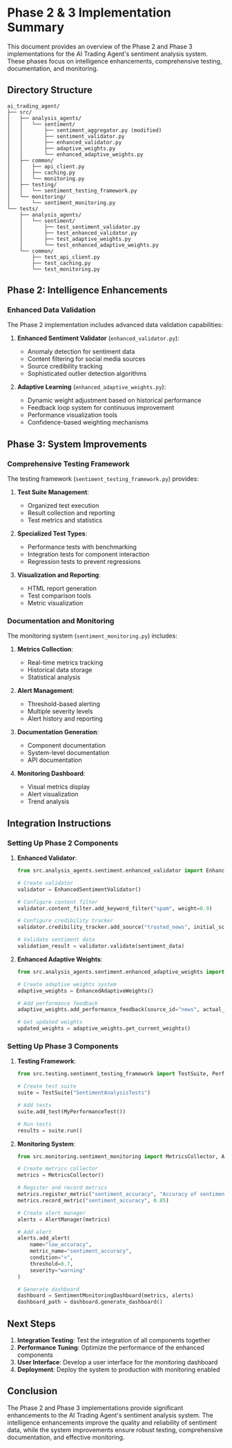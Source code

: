 # Phase 2 & 3 Implementation Summary

This document provides an overview of the Phase 2 and Phase 3 implementations for the AI Trading Agent's sentiment analysis system. These phases focus on intelligence enhancements, comprehensive testing, documentation, and monitoring.

## Directory Structure

```
ai_trading_agent/
├── src/
│   ├── analysis_agents/
│   │   └── sentiment/
│   │       ├── sentiment_aggregator.py (modified)
│   │       ├── sentiment_validator.py
│   │       ├── enhanced_validator.py
│   │       ├── adaptive_weights.py
│   │       └── enhanced_adaptive_weights.py
│   ├── common/
│   │   ├── api_client.py
│   │   ├── caching.py
│   │   └── monitoring.py
│   ├── testing/
│   │   └── sentiment_testing_framework.py
│   └── monitoring/
│       └── sentiment_monitoring.py
└── tests/
    ├── analysis_agents/
    │   └── sentiment/
    │       ├── test_sentiment_validator.py
    │       ├── test_enhanced_validator.py
    │       ├── test_adaptive_weights.py
    │       └── test_enhanced_adaptive_weights.py
    └── common/
        ├── test_api_client.py
        ├── test_caching.py
        └── test_monitoring.py
```

## Phase 2: Intelligence Enhancements

### Enhanced Data Validation

The Phase 2 implementation includes advanced data validation capabilities:

1. **Enhanced Sentiment Validator** (`enhanced_validator.py`):
   - Anomaly detection for sentiment data
   - Content filtering for social media sources
   - Source credibility tracking
   - Sophisticated outlier detection algorithms

2. **Adaptive Learning** (`enhanced_adaptive_weights.py`):
   - Dynamic weight adjustment based on historical performance
   - Feedback loop system for continuous improvement
   - Performance visualization tools
   - Confidence-based weighting mechanisms

## Phase 3: System Improvements

### Comprehensive Testing Framework

The testing framework (`sentiment_testing_framework.py`) provides:

1. **Test Suite Management**:
   - Organized test execution
   - Result collection and reporting
   - Test metrics and statistics

2. **Specialized Test Types**:
   - Performance tests with benchmarking
   - Integration tests for component interaction
   - Regression tests to prevent regressions

3. **Visualization and Reporting**:
   - HTML report generation
   - Test comparison tools
   - Metric visualization

### Documentation and Monitoring

The monitoring system (`sentiment_monitoring.py`) includes:

1. **Metrics Collection**:
   - Real-time metrics tracking
   - Historical data storage
   - Statistical analysis

2. **Alert Management**:
   - Threshold-based alerting
   - Multiple severity levels
   - Alert history and reporting

3. **Documentation Generation**:
   - Component documentation
   - System-level documentation
   - API documentation

4. **Monitoring Dashboard**:
   - Visual metrics display
   - Alert visualization
   - Trend analysis

## Integration Instructions

### Setting Up Phase 2 Components

1. **Enhanced Validator**:
   ```python
   from src.analysis_agents.sentiment.enhanced_validator import EnhancedSentimentValidator, ContentFilter, SourceCredibilityTracker

   # Create validator
   validator = EnhancedSentimentValidator()
   
   # Configure content filter
   validator.content_filter.add_keyword_filter("spam", weight=0.9)
   
   # Configure credibility tracker
   validator.credibility_tracker.add_source("trusted_news", initial_score=0.9)
   
   # Validate sentiment data
   validation_result = validator.validate(sentiment_data)
   ```

2. **Enhanced Adaptive Weights**:
   ```python
   from src.analysis_agents.sentiment.enhanced_adaptive_weights import EnhancedAdaptiveWeights
   
   # Create adaptive weights system
   adaptive_weights = EnhancedAdaptiveWeights()
   
   # Add performance feedback
   adaptive_weights.add_performance_feedback(source_id="news", actual_performance=0.75)
   
   # Get updated weights
   updated_weights = adaptive_weights.get_current_weights()
   ```

### Setting Up Phase 3 Components

1. **Testing Framework**:
   ```python
   from src.testing.sentiment_testing_framework import TestSuite, PerformanceTest
   
   # Create test suite
   suite = TestSuite("SentimentAnalysisTests")
   
   # Add tests
   suite.add_test(MyPerformanceTest())
   
   # Run tests
   results = suite.run()
   ```

2. **Monitoring System**:
   ```python
   from src.monitoring.sentiment_monitoring import MetricsCollector, AlertManager, SentimentMonitoringDashboard
   
   # Create metrics collector
   metrics = MetricsCollector()
   
   # Register and record metrics
   metrics.register_metric("sentiment_accuracy", "Accuracy of sentiment predictions")
   metrics.record_metric("sentiment_accuracy", 0.85)
   
   # Create alert manager
   alerts = AlertManager(metrics)
   
   # Add alert
   alerts.add_alert(
       name="low_accuracy",
       metric_name="sentiment_accuracy",
       condition="<",
       threshold=0.7,
       severity="warning"
   )
   
   # Generate dashboard
   dashboard = SentimentMonitoringDashboard(metrics, alerts)
   dashboard_path = dashboard.generate_dashboard()
   ```

## Next Steps

1. **Integration Testing**: Test the integration of all components together
2. **Performance Tuning**: Optimize the performance of the enhanced components
3. **User Interface**: Develop a user interface for the monitoring dashboard
4. **Deployment**: Deploy the system to production with monitoring enabled

## Conclusion

The Phase 2 and Phase 3 implementations provide significant enhancements to the AI Trading Agent's sentiment analysis system. The intelligence enhancements improve the quality and reliability of sentiment data, while the system improvements ensure robust testing, comprehensive documentation, and effective monitoring.
